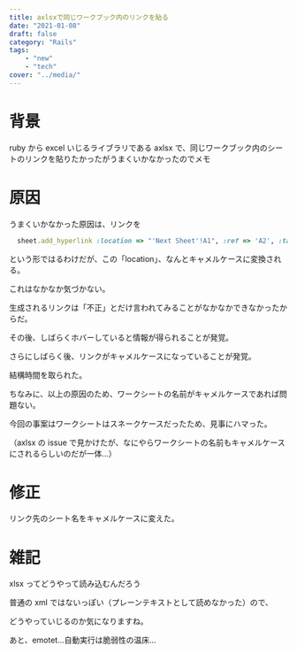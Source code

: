 ```yaml
---
title: axlsxで同じワークブック内のリンクを貼る
date: "2021-01-08"
draft: false
category: "Rails"
tags:
    - "new"
    - "tech"
cover: "../media/"
---
```


# 背景

ruby から excel いじるライブラリである axlsx で、同じワークブック内のシートのリンクを貼りたかったがうまくいかなかったのでメモ

# 原因

うまくいかなかった原因は、リンクを

```ruby
  sheet.add_hyperlink :location => "'Next Sheet'!A1", :ref => 'A2', :target => :sheet
```

という形ではるわけだが、この「location」、なんとキャメルケースに変換される。

これはなかなか気づかない。

生成されるリンクは「不正」とだけ言われてみることがなかなかできなかったからだ。

その後、しばらくホバーしていると情報が得られることが発覚。

さらにしばらく後、リンクがキャメルケースになっていることが発覚。

結構時間を取られた。

ちなみに、以上の原因のため、ワークシートの名前がキャメルケースであれば問題ない。

今回の事案はワークシートはスネークケースだったため、見事にハマった。

（axlsx の issue で見かけたが、なにやらワークシートの名前もキャメルケースにされるらしいのだが一体...）

# 修正

リンク先のシート名をキャメルケースに変えた。

# 雑記

xlsx ってどうやって読み込むんだろう

普通の xml ではないっぽい（プレーンテキストとして読めなかった）ので、

どうやっていじるのか気になりますね。

あと、emotet...自動実行は脆弱性の温床...
